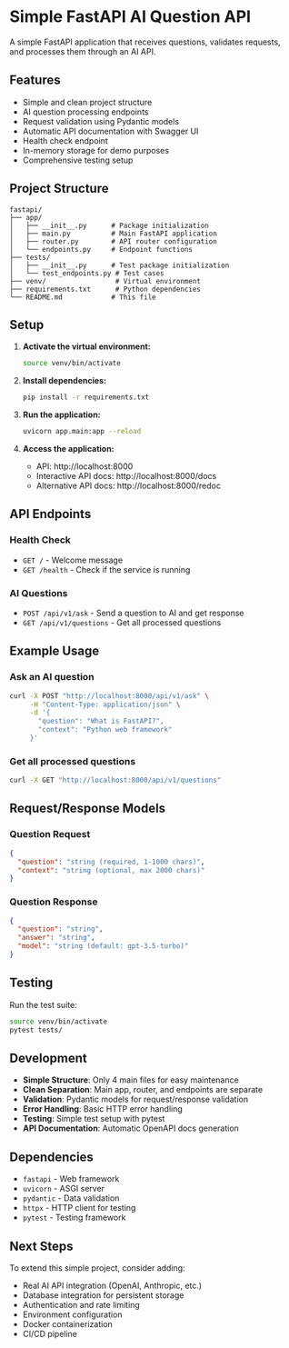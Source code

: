 # Simple FastAPI AI Question API

A simple FastAPI application that receives questions, validates requests, and processes them through an AI API.

## Features

- Simple and clean project structure
- AI question processing endpoints
- Request validation using Pydantic models
- Automatic API documentation with Swagger UI
- Health check endpoint
- In-memory storage for demo purposes
- Comprehensive testing setup

## Project Structure

```
fastapi/
├── app/
│   ├── __init__.py      # Package initialization
│   ├── main.py          # Main FastAPI application
│   ├── router.py        # API router configuration
│   └── endpoints.py     # Endpoint functions
├── tests/
│   ├── __init__.py      # Test package initialization
│   └── test_endpoints.py # Test cases
├── venv/                 # Virtual environment
├── requirements.txt      # Python dependencies
└── README.md            # This file
```

## Setup

1. **Activate the virtual environment:**
   ```bash
   source venv/bin/activate
   ```

2. **Install dependencies:**
   ```bash
   pip install -r requirements.txt
   ```

3. **Run the application:**
   ```bash
   uvicorn app.main:app --reload
   ```

4. **Access the application:**
   - API: http://localhost:8000
   - Interactive API docs: http://localhost:8000/docs
   - Alternative API docs: http://localhost:8000/redoc

## API Endpoints

### Health Check
- `GET /` - Welcome message
- `GET /health` - Check if the service is running

### AI Questions
- `POST /api/v1/ask` - Send a question to AI and get response
- `GET /api/v1/questions` - Get all processed questions

## Example Usage

### Ask an AI question
```bash
curl -X POST "http://localhost:8000/api/v1/ask" \
     -H "Content-Type: application/json" \
     -d '{
       "question": "What is FastAPI?",
       "context": "Python web framework"
     }'
```

### Get all processed questions
```bash
curl -X GET "http://localhost:8000/api/v1/questions"
```

## Request/Response Models

### Question Request
```json
{
  "question": "string (required, 1-1000 chars)",
  "context": "string (optional, max 2000 chars)"
}
```

### Question Response
```json
{
  "question": "string",
  "answer": "string",
  "model": "string (default: gpt-3.5-turbo)"
}
```

## Testing

Run the test suite:
```bash
source venv/bin/activate
pytest tests/
```

## Development

- **Simple Structure**: Only 4 main files for easy maintenance
- **Clean Separation**: Main app, router, and endpoints are separate
- **Validation**: Pydantic models for request/response validation
- **Error Handling**: Basic HTTP error handling
- **Testing**: Simple test setup with pytest
- **API Documentation**: Automatic OpenAPI docs generation

## Dependencies

- `fastapi` - Web framework
- `uvicorn` - ASGI server
- `pydantic` - Data validation
- `httpx` - HTTP client for testing
- `pytest` - Testing framework

## Next Steps

To extend this simple project, consider adding:
- Real AI API integration (OpenAI, Anthropic, etc.)
- Database integration for persistent storage
- Authentication and rate limiting
- Environment configuration
- Docker containerization
- CI/CD pipeline 